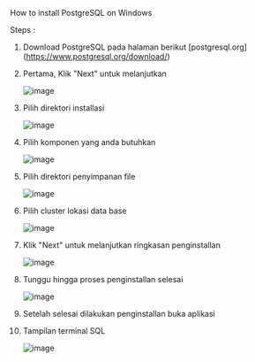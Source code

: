 
How to install PostgreSQL on Windows

Steps :

 1. Download PostgreSQL pada halaman berikut [postgresql.org] (https://www.postgresql.org/download/)
 1. Pertama, Klik "Next" untuk melanjutkan

    ![image](https://github.com/ArhamSuryaBalad/pertemuan1-basis-data/assets/148637316/2f017f48-89e4-40fc-b5db-37230f414efa)
    
 2. Pilih direktori installasi
    
    ![image](https://github.com/ArhamSuryaBalad/pertemuan1-basis-data/assets/148637316/6b8c6c72-372f-4e41-9e2a-38b8189cdf37)

 3. Pilih komponen yang anda butuhkan
    
    ![image](https://github.com/ArhamSuryaBalad/pertemuan1-basis-data/assets/148637316/ef951037-d7be-42ce-bd06-227f3f08f5d9)

 4. Pilih direktori penyimpanan file
    
    ![image](https://github.com/ArhamSuryaBalad/pertemuan1-basis-data/assets/148637316/0329723a-e0df-4012-8878-ce831fa2cec4)

 5. Pilih cluster lokasi data base
    
    ![image](https://github.com/ArhamSuryaBalad/pertemuan1-basis-data/assets/148637316/8e9d2783-9bd5-4c8e-83ce-5f429e9d569e)

 6. Klik "Next" untuk melanjutkan ringkasan penginstallan
     
     ![image](https://github.com/ArhamSuryaBalad/pertemuan1-basis-data/assets/148637316/7ed8df51-9a7a-4726-82ec-00da3331cadc)

 7. Tunggu hingga proses penginstallan selesai
     
     ![image](https://github.com/ArhamSuryaBalad/pertemuan1-basis-data/assets/148637316/01c898a6-8fe5-48d4-b539-9f2b8cc2276b)

 8. Setelah selesai dilakukan penginstallan buka aplikasi
 9. Tampilan terminal SQL
     
     ![image](https://github.com/ArhamSuryaBalad/pertemuan1-basis-data/assets/148637316/efe51588-c380-4022-955b-e17b5037383d)

